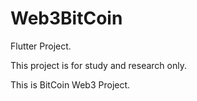 # Web3BitCoin
Flutter Project.

This project is for study and research only.

This is BitCoin Web3 Project.

